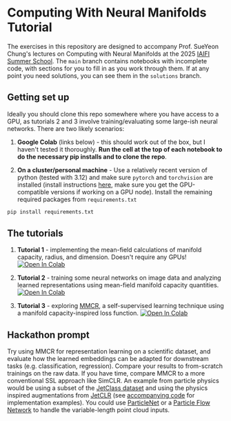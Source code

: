 # Computing With Neural Manifolds Tutorial
The exercises in this repository are designed to accompany Prof. SueYeon Chung's lectures on Computing with Neural Manifolds at the 2025 [IAIFI Summer School](https://iaifi.org/phd-summer-school.html). The `main` branch contains notebooks with incomplete code, with sections for you to fill in as you work through them. If at any point you need solutions, you can see them in the `solutions` branch.

## Getting set up
Ideally you should clone this repo somewhere where you have access to a GPU, as tutorials 2 and 3 involve training/evaluating some large-ish neural networks. There are two likely scenarios:

1. **Google Colab** (links below) - this should work out of the box, but I haven't tested it thoroughly. **Run the cell at the top of each notebook to do the necessary pip installs and to clone the repo**.

2. **On a cluster/personal machine** - Use a relatively recent version of python (tested with 3.12) and make sure `pytorch` and `torchvision` are installed (install instructions [here](https://pytorch.org/), make sure you get the GPU-compatible versions if working on a GPU node). Install the remaining required packages from `requirements.txt`
```bash
pip install requirements.txt
```

## The tutorials

1. **Tutorial 1** - implementing the mean-field calculations of manifold capacity, radius, and dimension. Doesn't require any GPUs! <a target="_blank" href="https://colab.research.google.com/github/SamBT/manifold-capacity-tutorial-iaifi25/blob/main/Tutorial_1_theory.ipynb"> 
    <img src="https://colab.research.google.com/assets/colab-badge.svg" alt="Open In Colab"/>
</a>

2. **Tutorial 2** - training some neural networks on image data and analyzing learned representations using mean-field manifold capacity quantities. <a target="_blank" href="https://colab.research.google.com/github/SamBT/manifold-capacity-tutorial-iaifi25/blob/main/Tutorial_2_neuralNets.ipynb"> 
    <img src="https://colab.research.google.com/assets/colab-badge.svg" alt="Open In Colab"/> 
</a>

3. **Tutorial 3** - exploring [MMCR](https://arxiv.org/abs/2303.03307), a self-supervised learning technique using a manifold capacity-inspired loss function. <a target="_blank" href="https://colab.research.google.com/github/SamBT/manifold-capacity-tutorial-iaifi25/blob/main/Tutorial_3_MMCR.ipynb"> <img src="https://colab.research.google.com/assets/colab-badge.svg" alt="Open In Colab"/> </a>

## Hackathon prompt
Try using MMCR for representation learning on a scientific dataset, and evaluate how the learned embeddings can be adapted for downstream tasks (e.g. classification, regression). Compare your results to from-scratch trainings on the raw data. If you have time, compare MMCR to a more conventional SSL approach like SimCLR. An example from particle physics would be using a subset of the [JetClass dataset](https://zenodo.org/records/6619768) and using the physics inspired augmentations from [JetCLR](https://arxiv.org/abs/2108.04253) (see [accompanying code](https://github.com/bmdillon/JetCLR) for implementation examples). You could use [ParticleNet](https://github.com/jet-universe/particle_transformer) or a [Particle Flow Network](https://energyflow.network/) to handle the variable-length point cloud inputs.